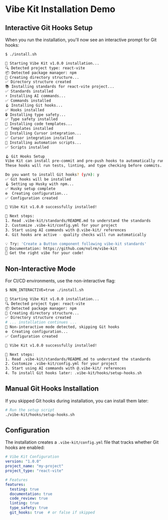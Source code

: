 # Vibe Kit Installation Demo

## Interactive Git Hooks Setup

When you run the installation, you'll now see an interactive prompt for Git hooks:

```bash
$ ./install.sh

🎵 Starting Vibe Kit v1.0.0 installation...
🔍 Detected project type: react-vite
📦 Detected package manager: npm
📁 Creating directory structure...
✅ Directory structure created
📚 Installing standards for react-vite project...
✅ Standards installed
⚡ Installing AI commands...
✅ Commands installed
🪝 Installing Git hooks...
✅ Hooks installed
🔒 Installing type safety...
✅ Type safety installed
📝 Installing code templates...
✅ Templates installed
🎯 Installing Cursor integration...
✅ Cursor integration installed
🔧 Installing automation scripts...
✅ Scripts installed

🪝 Git Hooks Setup
Vibe Kit can install pre-commit and pre-push hooks to automatically run quality checks.
These hooks will run tests, linting, and type checking before commits.

Do you want to install Git hooks? (y/n): y
✅ Git hooks will be installed
🪝 Setting up Husky with npm...
✅ Husky setup complete
⚙️  Creating configuration...
✅ Configuration created

🎉 Vibe Kit v1.0.0 successfully installed!

📖 Next steps:
1. Read .vibe-kit/standards/README.md to understand the standards
2. Customize .vibe-kit/config.yml for your project
3. Start using AI commands with @.vibe-kit/ references
4. Git hooks are active - quality checks will run automatically

💡 Try: 'Create a Button component following vibe-kit standards'
🔗 Documentation: https://github.com/nolrm/vibe-kit
🎵 Get the right vibe for your code!
```

## Non-Interactive Mode

For CI/CD environments, use the non-interactive flag:

```bash
$ NON_INTERACTIVE=true ./install.sh

🎵 Starting Vibe Kit v1.0.0 installation...
🔍 Detected project type: react-vite
📦 Detected package manager: npm
📁 Creating directory structure...
✅ Directory structure created
# ... installation continues ...
🤖 Non-interactive mode detected, skipping Git hooks
⚙️  Creating configuration...
✅ Configuration created

🎉 Vibe Kit v1.0.0 successfully installed!

📖 Next steps:
1. Read .vibe-kit/standards/README.md to understand the standards
2. Customize .vibe-kit/config.yml for your project
3. Start using AI commands with @.vibe-kit/ references
4. To install Git hooks later: .vibe-kit/hooks/setup-hooks.sh
```

## Manual Git Hooks Installation

If you skipped Git hooks during installation, you can install them later:

```bash
# Run the setup script
./vibe-kit/hooks/setup-hooks.sh
```

## Configuration

The installation creates a `.vibe-kit/config.yml` file that tracks whether Git hooks are enabled:

```yaml
# Vibe Kit Configuration
version: "1.0.0"
project_name: "my-project"
project_type: "react-vite"

# Features
features:
  testing: true
  documentation: true
  code_review: true
  linting: true
  type_safety: true
  git_hooks: true  # or false if skipped
```
